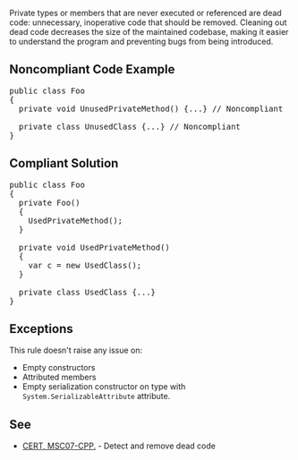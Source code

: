 Private types or members that are never executed or referenced are dead code: unnecessary, inoperative code that should be removed. Cleaning out
dead code decreases the size of the maintained codebase, making it easier to understand the program and preventing bugs from being introduced.

## Noncompliant Code Example

<pre>
public class Foo
{
  private void UnusedPrivateMethod() {...} // Noncompliant

  private class UnusedClass {...} // Noncompliant
}
</pre>

## Compliant Solution

<pre>
public class Foo
{
  private Foo()
  {
    UsedPrivateMethod();
  }

  private void UsedPrivateMethod()
  {
    var c = new UsedClass();
  }

  private class UsedClass {...}
}
</pre>

## Exceptions

This rule doesn't raise any issue on:

*   Empty constructors
*   Attributed members
*   Empty serialization constructor on type with `System.SerializableAttribute` attribute.

## See

*   [CERT, MSC07-CPP.](https://www.securecoding.cert.org/confluence/x/OYIyAQ) - Detect and remove dead code